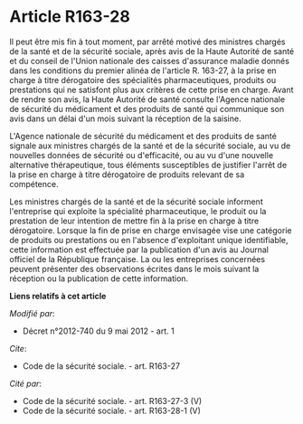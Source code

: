 # Article R163-28

Il peut être mis fin à tout moment, par arrêté motivé des ministres chargés de la santé et de la sécurité sociale, après avis
de la Haute Autorité de santé et du conseil de l'Union nationale des caisses d'assurance maladie donnés dans les conditions
du premier alinéa de l'article R. 163-27, à la prise en charge à titre dérogatoire des spécialités pharmaceutiques, produits
ou prestations qui ne satisfont plus aux critères de cette prise en charge. Avant de rendre son avis, la Haute Autorité de
santé consulte l'Agence nationale de sécurité du médicament et des produits de santé qui communique son avis dans un délai
d'un mois suivant la réception de la saisine. 

L'Agence nationale de sécurité du médicament et des produits de santé signale aux ministres chargés de la santé et de la
sécurité sociale, au vu de nouvelles données de sécurité ou d'efficacité, ou au vu d'une nouvelle alternative thérapeutique,
tous éléments susceptibles de justifier l'arrêt de la prise en charge à titre dérogatoire de produits relevant de sa
compétence. 

Les ministres chargés de la santé et de la sécurité sociale informent l'entreprise qui exploite la spécialité pharmaceutique,
le produit ou la prestation de leur intention de mettre fin à la prise en charge à titre dérogatoire. Lorsque la fin de prise
en charge envisagée vise une catégorie de produits ou prestations ou en l'absence d'exploitant unique identifiable, cette
information est effectuée par la publication d'un avis au Journal officiel de la République française. La ou les entreprises
concernées peuvent présenter des observations écrites dans le mois suivant la réception ou la publication de cette
information.

**Liens relatifs à cet article**

_Modifié par_:

  - Décret n°2012-740 du 9 mai 2012 - art. 1

_Cite_:

  - Code de la sécurité sociale. - art. R163-27

_Cité par_:

  - Code de la sécurité sociale. - art. R163-27-3 (V)
  - Code de la sécurité sociale. - art. R163-28-1 (V)

